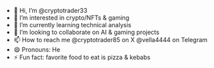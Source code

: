 - 👋 Hi, I’m @cryptotrader33
- 👀 I’m interested in crypto/NFTs & gaming
- 🌱 I’m currently learning technical analysis
- 💞️ I’m looking to collaborate on AI & gaming projects
- 📫 How to reach me @cryptotrader85 on X @vella4444 on Telegram
- 😄 Pronouns: He
- ⚡ Fun fact: favorite food to eat is pizza & kebabs 

<!---
cryptotrader33/cryptotrader33 is a ✨ special ✨ repository because its `README.md` (this file) appears on your GitHub profile.
You can click the Preview link to take a look at your changes.
--->
